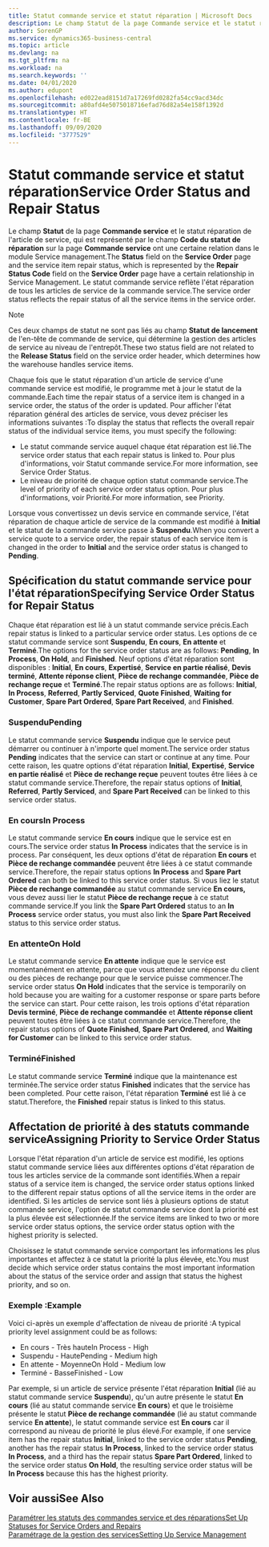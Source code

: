 ```yaml
---
title: Statut commande service et statut réparation | Microsoft Docs
description: Le champ Statut de la page Commande service et le statut réparation de l'article de service, qui est représenté par le champ Code du statut de réparation sur la page Commande service ont une certaine relation dans le module Service management. Le statut commande service reflète l'état réparation de tous les articles de service de la commande service.
author: SorenGP
ms.service: dynamics365-business-central
ms.topic: article
ms.devlang: na
ms.tgt_pltfrm: na
ms.workload: na
ms.search.keywords: ''
ms.date: 04/01/2020
ms.author: edupont
ms.openlocfilehash: ed022ead8151d7a17269fd0282fa54cc9acd34dc
ms.sourcegitcommit: a80afd4e5075018716efad76d82a54e158f1392d
ms.translationtype: HT
ms.contentlocale: fr-BE
ms.lasthandoff: 09/09/2020
ms.locfileid: "3777529"
---
```

# <a name="service-order-status-and-repair-status"></a><span data-ttu-id="f8028-104">Statut commande service et statut réparation</span><span class="sxs-lookup"><span data-stu-id="f8028-104">Service Order Status and Repair Status</span></span>
<span data-ttu-id="f8028-105">Le champ **Statut** de la page **Commande service** et le statut réparation de l'article de service, qui est représenté par le champ **Code du statut de réparation** sur la page **Commande service** ont une certaine relation dans le module Service management.</span><span class="sxs-lookup"><span data-stu-id="f8028-105">The **Status** field on the **Service Order** page and the service item repair status, which is represented by the **Repair Status Code** field on the **Service Order** page have a certain relationship in Service Management.</span></span> <span data-ttu-id="f8028-106">Le statut commande service reflète l'état réparation de tous les articles de service de la commande service.</span><span class="sxs-lookup"><span data-stu-id="f8028-106">The service order status reflects the repair status of all the service items in the service order.</span></span>  

> [!NOTE]  
>  <span data-ttu-id="f8028-107">Ces deux champs de statut ne sont pas liés au champ **Statut de lancement** de l'en\-tête de commande de service, qui détermine la gestion des articles de service au niveau de l'entrepôt.</span><span class="sxs-lookup"><span data-stu-id="f8028-107">These two status field are not related to the **Release Status** field on the service order header, which determines how the warehouse handles service items.</span></span>  

 <span data-ttu-id="f8028-108">Chaque fois que le statut réparation d'un article de service d'une commande service est modifié, le programme met à jour le statut de la commande.</span><span class="sxs-lookup"><span data-stu-id="f8028-108">Each time the repair status of a service item is changed in a service order, the status of the order is updated.</span></span> <span data-ttu-id="f8028-109">Pour afficher l'état réparation général des articles de service, vous devez préciser les informations suivantes :</span><span class="sxs-lookup"><span data-stu-id="f8028-109">To display the status that reflects the overall repair status of the individual service items, you must specify the following:</span></span>  

* <span data-ttu-id="f8028-110">Le statut commande service auquel chaque état réparation est lié.</span><span class="sxs-lookup"><span data-stu-id="f8028-110">The service order status that each repair status is linked to.</span></span> <span data-ttu-id="f8028-111">Pour plus d'informations, voir Statut commande service.</span><span class="sxs-lookup"><span data-stu-id="f8028-111">For more information, see Service Order Status.</span></span>  
* <span data-ttu-id="f8028-112">Le niveau de priorité de chaque option statut commande service.</span><span class="sxs-lookup"><span data-stu-id="f8028-112">The level of priority of each service order status option.</span></span> <span data-ttu-id="f8028-113">Pour plus d'informations, voir Priorité.</span><span class="sxs-lookup"><span data-stu-id="f8028-113">For more information, see Priority.</span></span>  

 <span data-ttu-id="f8028-114">Lorsque vous convertissez un devis service en commande service, l'état réparation de chaque article de service de la commande est modifié à **Initial** et le statut de la commande service passe à **Suspendu**.</span><span class="sxs-lookup"><span data-stu-id="f8028-114">When you convert a service quote to a service order, the repair status of each service item is changed in the order to **Initial** and the service order status is changed to **Pending**.</span></span>  

## <a name="specifying-service-order-status-for-repair-status"></a><span data-ttu-id="f8028-115">Spécification du statut commande service pour l'état réparation</span><span class="sxs-lookup"><span data-stu-id="f8028-115">Specifying Service Order Status for Repair Status</span></span>  
<span data-ttu-id="f8028-116">Chaque état réparation est lié à un statut commande service précis.</span><span class="sxs-lookup"><span data-stu-id="f8028-116">Each repair status is linked to a particular service order status.</span></span> <span data-ttu-id="f8028-117">Les options de ce statut commande service sont **Suspendu**, **En cours**, **En attente** et **Terminé**.</span><span class="sxs-lookup"><span data-stu-id="f8028-117">The options for the service order status are as follows: **Pending**, **In Process**, **On Hold**, and **Finished**.</span></span> <span data-ttu-id="f8028-118">Neuf options d'état réparation sont disponibles : **Initial**, **En cours**, **Expertisé**, **Service en partie réalisé**, **Devis terminé**, **Attente réponse client**, **Pièce de rechange commandée**, **Pièce de rechange reçue** et **Terminé**.</span><span class="sxs-lookup"><span data-stu-id="f8028-118">The repair status options are as follows: **Initial**, **In Process**, **Referred**, **Partly Serviced**, **Quote Finished**, **Waiting for Customer**, **Spare Part Ordered**, **Spare Part Received**, and **Finished**.</span></span>  

### <a name="pending"></a><span data-ttu-id="f8028-119">Suspendu</span><span class="sxs-lookup"><span data-stu-id="f8028-119">Pending</span></span>  
<span data-ttu-id="f8028-120">Le statut commande service **Suspendu** indique que le service peut démarrer ou continuer à n'importe quel moment.</span><span class="sxs-lookup"><span data-stu-id="f8028-120">The service order status **Pending** indicates that the service can start or continue at any time.</span></span> <span data-ttu-id="f8028-121">Pour cette raison, les quatre options d'état réparation **Initial**, **Expertisé**, **Service en partie réalisé** et **Pièce de rechange reçue** peuvent toutes être liées à ce statut commande service.</span><span class="sxs-lookup"><span data-stu-id="f8028-121">Therefore, the repair status options of **Initial**, **Referred**, **Partly Serviced**, and **Spare Part Received** can be linked to this service order status.</span></span>  

### <a name="in-process"></a><span data-ttu-id="f8028-122">En cours</span><span class="sxs-lookup"><span data-stu-id="f8028-122">In Process</span></span>  
<span data-ttu-id="f8028-123">Le statut commande service **En cours** indique que le service est en cours.</span><span class="sxs-lookup"><span data-stu-id="f8028-123">The service order status **In Process** indicates that the service is in process.</span></span> <span data-ttu-id="f8028-124">Par conséquent, les deux options d'état de réparation **En cours** et **Pièce de rechange commandée** peuvent être liées à ce statut commande service.</span><span class="sxs-lookup"><span data-stu-id="f8028-124">Therefore, the repair status options **In Process** and **Spare Part Ordered** can both be linked to this service order status.</span></span> <span data-ttu-id="f8028-125">Si vous liez le statut **Pièce de rechange commandée** au statut commande service **En cours,** vous devez aussi lier le statut **Pièce de rechange reçue** à ce statut commande service.</span><span class="sxs-lookup"><span data-stu-id="f8028-125">If you link the **Spare Part Ordered** status to an **In Process** service order status, you must also link the **Spare Part Received** status to this service order status.</span></span>  

### <a name="on-hold"></a><span data-ttu-id="f8028-126">En attente</span><span class="sxs-lookup"><span data-stu-id="f8028-126">On Hold</span></span>  
<span data-ttu-id="f8028-127">Le statut commande service **En attente** indique que le service est momentanément en attente, parce que vous attendez une réponse du client ou des pièces de rechange pour que le service puisse commencer.</span><span class="sxs-lookup"><span data-stu-id="f8028-127">The service order status **On Hold** indicates that the service is temporarily on hold because you are waiting for a customer response or spare parts before the service can start.</span></span> <span data-ttu-id="f8028-128">Pour cette raison, les trois options d'état réparation **Devis terminé**, **Pièce de rechange commandée** et **Attente réponse client** peuvent toutes être liées à ce statut commande service.</span><span class="sxs-lookup"><span data-stu-id="f8028-128">Therefore, the repair status options of **Quote Finished**, **Spare Part Ordered**, and **Waiting for Customer** can be linked to this service order status.</span></span>  

### <a name="finished"></a><span data-ttu-id="f8028-129">Terminé</span><span class="sxs-lookup"><span data-stu-id="f8028-129">Finished</span></span>  
<span data-ttu-id="f8028-130">Le statut commande service **Terminé** indique que la maintenance est terminée.</span><span class="sxs-lookup"><span data-stu-id="f8028-130">The service order status **Finished** indicates that the service has been completed.</span></span> <span data-ttu-id="f8028-131">Pour cette raison, l'état réparation **Terminé** est lié à ce statut.</span><span class="sxs-lookup"><span data-stu-id="f8028-131">Therefore, the **Finished** repair status is linked to this status.</span></span>  

## <a name="assigning-priority-to-service-order-status"></a><span data-ttu-id="f8028-132">Affectation de priorité à des statuts commande service</span><span class="sxs-lookup"><span data-stu-id="f8028-132">Assigning Priority to Service Order Status</span></span>  
<span data-ttu-id="f8028-133">Lorsque l'état réparation d'un article de service est modifié, les options statut commande service liées aux différentes options d'état réparation de tous les articles service de la commande sont identifiés.</span><span class="sxs-lookup"><span data-stu-id="f8028-133">When a repair status of a service item is changed, the service order status options linked to the different repair status options of all the service items in the order are identified.</span></span> <span data-ttu-id="f8028-134">Si les articles de service sont liés à plusieurs options de statut commande service, l'option de statut commande service dont la priorité est la plus élevée est sélectionnée.</span><span class="sxs-lookup"><span data-stu-id="f8028-134">If the service items are linked to two or more service order status options, the service order status option with the highest priority is selected.</span></span>  

<span data-ttu-id="f8028-135">Choisissez le statut commande service comportant les informations les plus importantes et affectez à ce statut la priorité la plus élevée, etc.</span><span class="sxs-lookup"><span data-stu-id="f8028-135">You must decide which service order status contains the most important information about the status of the service order and assign that status the highest priority, and so on.</span></span>  

### <a name="example"></a><span data-ttu-id="f8028-136">Exemple :</span><span class="sxs-lookup"><span data-stu-id="f8028-136">Example</span></span>  
<span data-ttu-id="f8028-137">Voici ci-après un exemple d'affectation de niveau de priorité :</span><span class="sxs-lookup"><span data-stu-id="f8028-137">A typical priority level assignment could be as follows:</span></span>  

* <span data-ttu-id="f8028-138">En cours - Très haute</span><span class="sxs-lookup"><span data-stu-id="f8028-138">In Process - High</span></span>  
* <span data-ttu-id="f8028-139">Suspendu - Haute</span><span class="sxs-lookup"><span data-stu-id="f8028-139">Pending - Medium high</span></span>  
* <span data-ttu-id="f8028-140">En attente - Moyenne</span><span class="sxs-lookup"><span data-stu-id="f8028-140">On Hold - Medium low</span></span>  
* <span data-ttu-id="f8028-141">Terminé - Basse</span><span class="sxs-lookup"><span data-stu-id="f8028-141">Finished - Low</span></span>  

<span data-ttu-id="f8028-142">Par exemple, si un article de service présente l'état réparation **Initial** (lié au statut commande service **Suspendu**), qu'un autre présente le statut **En cours** (lié au statut commande service **En cours**) et que le troisième présente le statut **Pièce de rechange commandée** (lié au statut commande service **En attente**), le statut commande service est **En cours** car il correspond au niveau de priorité le plus élevé.</span><span class="sxs-lookup"><span data-stu-id="f8028-142">For example, if one service item has the repair status **Initial**, linked to the service order status **Pending**, another has the repair status **In Process**, linked to the service order status **In Process**, and a third has the repair status **Spare Part Ordered**, linked to the service order status **On Hold**, the resulting service order status will be **In Process** because this has the highest priority.</span></span>  

## <a name="see-also"></a><span data-ttu-id="f8028-143">Voir aussi</span><span class="sxs-lookup"><span data-stu-id="f8028-143">See Also</span></span>  
[<span data-ttu-id="f8028-144">Paramétrer les statuts des commandes service et des réparations</span><span class="sxs-lookup"><span data-stu-id="f8028-144">Set Up Statuses for Service Orders and Repairs</span></span>](service-order-repair-status.md)  
[<span data-ttu-id="f8028-145">Paramétrage de la gestion des services</span><span class="sxs-lookup"><span data-stu-id="f8028-145">Setting Up Service Management</span></span>](service-setup-service.md)  
